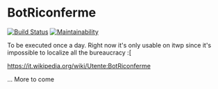 # BotRiconferme

[![Build Status](https://travis-ci.com/Daimona/BotRiconferme.svg?branch=master)](https://travis-ci.com/Daimona/BotRiconferme)
[![Maintainability](https://api.codeclimate.com/v1/badges/18075a20c88c92e8f909/maintainability)](https://codeclimate.com/github/Daimona/BotRiconferme/maintainability)

To be executed once a day. Right now it's only usable on itwp since it's impossible to localize all the bureaucracy :[

https://it.wikipedia.org/wiki/Utente:BotRiconferme

... More to come
